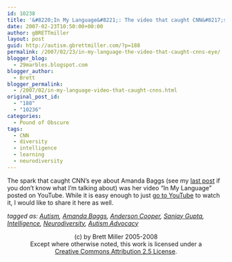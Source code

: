 ```yaml
---
id: 10238
title: '&#8220;In My Language&#8221;: The video that caught CNN&#8217;s eye'
date: 2007-02-23T10:50:00+00:00
author: gBRETTmiller
layout: post
guid: http://autism.gbrettmiller.com/?p=188
permalink: /2007/02/23/in-my-language-the-video-that-caught-cnns-eye/
blogger_blog:
  - 29marbles.blogspot.com
blogger_author:
  - Brett
blogger_permalink:
  - /2007/02/in-my-language-video-that-caught-cnns.html
original_post_id:
  - "188"
  - "10236"
categories:
  - Pound of Obscure
tags:
  - CNN
  - diversity
  - intelligence
  - learning
  - neurodiversity
---
```

The spark that caught CNN&#8217;s eye about Amanda Baggs (see my [last post](http://29marbles.blogspot.com/2007/02/why-dont-more-people-understand-this.html#links) if you don&#8217;t know what I&#8217;m talking about) was her video &#8220;In My Language&#8221; posted on YouTube. While it is easy enough to just [go to YouTube](http://www.youtube.com/watch?v=JnylM1hI2jc) to watch it, I would like to share it here as well.

_tagged as: <a href="http://technorati.com/tag/autism" rel="tag">Autism</a>, <a href="http://technorati.com/tag/amanda+baggs" rel="tag">Amanda Baggs</a>, <a href="http://technorati.com/tag/anderson+cooper" rel="tag">Anderson Cooper</a>, <a href="http://technorati.com/tag/Sanjay+Gupta" rel="tag">Sanjay Gupta</a>, <a href="http://technorati.com/tag/intelligence" rel="tag">Intelligence</a>, <a href="http://technorati.com/tag/neurodiversity" rel="tag">Neurodiversity</a>, <a href="http://technorati.com/tag/autism+advocacy" rel="tag">Autism Advocacy</a>_

<div class="blogger-post-footer">
  <p align="center">
    (c) by Brett Miller 2005-2008<br /> Except where otherwise noted, this work is licensed under a<br /> <a href="http://creativecommons.org/licenses/by/2.5/" rel="license">Creative Commons Attribution 2.5 License</a>.
  </p>
</div>